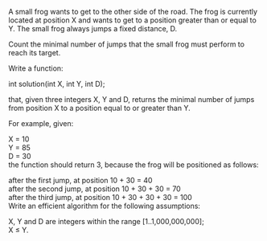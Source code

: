 A small frog wants to get to the other side of the road. The frog is currently located at position X and wants to get to a position greater than or equal to Y. The small frog always jumps a fixed distance, D.  
  
Count the minimal number of jumps that the small frog must perform to reach its target.  
  
Write a function:  
  
int solution(int X, int Y, int D);  
  
that, given three integers X, Y and D, returns the minimal number of jumps from position X to a position equal to or greater than Y.  
  
For example, given:  
  
  X = 10  
  Y = 85  
  D = 30  
the function should return 3, because the frog will be positioned as follows:  
  
after the first jump, at position 10 + 30 = 40  
after the second jump, at position 10 + 30 + 30 = 70  
after the third jump, at position 10 + 30 + 30 + 30 = 100  
Write an efficient algorithm for the following assumptions:  
  
X, Y and D are integers within the range [1..1,000,000,000];  
X ≤ Y.